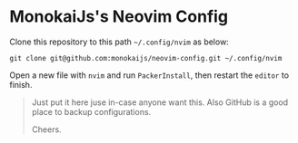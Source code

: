 # MonokaiJs's Neovim Config

Clone this repository to this path `~/.config/nvim` as below:
```
git clone git@github.com:monokaijs/neovim-config.git ~/.config/nvim
```

Open a new file with `nvim` and run `PackerInstall`, then restart the `editor` to finish.

> Just put it here juse in-case anyone want this. Also GitHub is a good place to backup configurations.
>
> Cheers.
